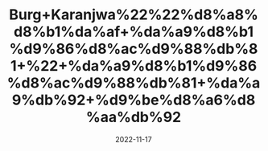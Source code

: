 ---
title: 'Burg+Karanjwa%22%22%d8%a8%d8%b1%da%af+%da%a9%d8%b1%d9%86%d8%ac%d9%88%db%81+%22+%da%a9%d8%b1%d9%86%d8%ac%d9%88%db%81+%da%a9%db%92+%d9%be%d8%a6%d8%aa%db%92'
date: '2022-11-17' 
metatag: '' 
inventory: '0' 
draft: false 
# meta description 
shortDescripton: ''
description: 'Herbs+%d8%ac%da%91%db%8c+%d8%a8%d9%88%d9%b9%db%8c'
longdescription: ''
tags: ''
brand: ''
subCategory: ''
unit: '50 gm-Pk'
sellCount: '0'
featured: True
# product Price
price: '100.0'
# Product Short Description
shortDescription: ''
productID: '913935F7-9748-ED11-996A-005056B3A416'
type: 'products'
category: 'Herbs+%d8%ac%da%91%db%8c+%d8%a8%d9%88%d9%b9%db%8c' 
thumnailproduct: 'https://eraconnect.blob.core.windows.net/product-images/aminsaddiquidawakhana/aac1a88a-d5bc-4387-9797-2a620bf8e0c3.webp' 
images:
  - image: 'https://eraconnect.blob.core.windows.net/product-images/aminsaddiquidawakhana/aac1a88a-d5bc-4387-9797-2a620bf8e0c3.webp'  
Variants:
---